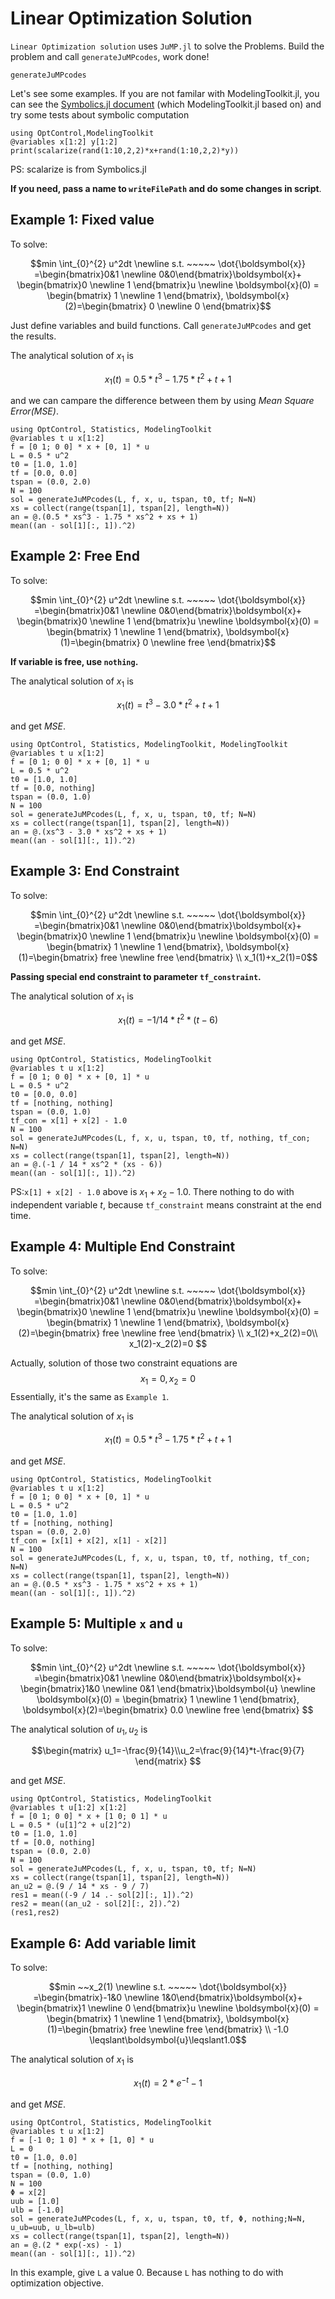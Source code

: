 # Linear Optimization Solution

`Linear Optimization solution` uses `JuMP.jl` to solve the Problems. Build the problem and call `generateJuMPcodes`, work done!

```@docs
generateJuMPcodes
```

Let's see some examples. If you are not familar with ModelingToolkit.jl, you can see the [Symbolics.jl  document](https://symbolics.juliasymbolics.org/dev/) (which ModelingToolkit.jl based on) and try some tests about symbolic computation

```@example
using OptControl,ModelingToolkit
@variables x[1:2] y[1:2]
print(scalarize(rand(1:10,2,2)*x+rand(1:10,2,2)*y))
```

PS: scalarize is from Symbolics.jl

**If you need, pass a name to  `writeFilePath`  and do some changes in script**.

## Example 1: Fixed value

To solve:

```math
min \int_{0}^{2} u^2dt \newline s.t. ~~~~~ \dot{\boldsymbol{x}} =\begin{bmatrix}0&1 \newline 0&0\end{bmatrix}\boldsymbol{x}+ \begin{bmatrix}0 \newline 1 \end{bmatrix}u \newline \boldsymbol{x}(0) = \begin{bmatrix} 1 \newline 1 \end{bmatrix}, \boldsymbol{x}(2)=\begin{bmatrix} 0 \newline 0 \end{bmatrix}
```

Just define variables and build functions. Call `generateJuMPcodes` and get the results.

The analytical solution of $x_1$ is

$$x_1(t) = 0.5*t^3-1.75*t^2+t+1$$

and we can campare the difference between them by using *Mean Square Error(MSE)*.

```@example
using OptControl, Statistics, ModelingToolkit
@variables t u x[1:2]
f = [0 1; 0 0] * x + [0, 1] * u
L = 0.5 * u^2
t0 = [1.0, 1.0]
tf = [0.0, 0.0]
tspan = (0.0, 2.0)
N = 100
sol = generateJuMPcodes(L, f, x, u, tspan, t0, tf; N=N)
xs = collect(range(tspan[1], tspan[2], length=N))
an = @.(0.5 * xs^3 - 1.75 * xs^2 + xs + 1)
mean((an - sol[1][:, 1]).^2)
```

## Example 2: Free End

To solve:

```math
min \int_{0}^{2} u^2dt \newline s.t. ~~~~~ \dot{\boldsymbol{x}} =\begin{bmatrix}0&1 \newline 0&0\end{bmatrix}\boldsymbol{x}+ \begin{bmatrix}0 \newline 1 \end{bmatrix}u \newline \boldsymbol{x}(0) = \begin{bmatrix} 1 \newline 1 \end{bmatrix}, \boldsymbol{x}(1)=\begin{bmatrix} 0 \newline free \end{bmatrix}
```

**If variable is free, use `nothing`.**

The analytical solution of $x_1$ is

$$x_1(t) = t^3-3.0*t^2+t+1$$

and get *MSE*.

```@example
using OptControl, Statistics, ModelingToolkit, ModelingToolkit
@variables t u x[1:2]
f = [0 1; 0 0] * x + [0, 1] * u
L = 0.5 * u^2
t0 = [1.0, 1.0]
tf = [0.0, nothing]
tspan = (0.0, 1.0)
N = 100
sol = generateJuMPcodes(L, f, x, u, tspan, t0, tf; N=N)
xs = collect(range(tspan[1], tspan[2], length=N))
an = @.(xs^3 - 3.0 * xs^2 + xs + 1)
mean((an - sol[1][:, 1]).^2)
```

## Example 3: End Constraint

To solve:

```math
min \int_{0}^{2} u^2dt \newline s.t. ~~~~~ \dot{\boldsymbol{x}} =\begin{bmatrix}0&1 \newline 0&0\end{bmatrix}\boldsymbol{x}+ \begin{bmatrix}0 \newline 1 \end{bmatrix}u \newline \boldsymbol{x}(0) = \begin{bmatrix} 1 \newline 1 \end{bmatrix}, \boldsymbol{x}(1)=\begin{bmatrix} free \newline free \end{bmatrix} \\ x_1(1)+x_2(1)=0
```

**Passing special end constraint to parameter `tf_constraint`.**

The analytical solution of $x_1$ is

$$x_1(t) = -1/14*t^2*(t - 6)$$

and get *MSE*.

```@example
using OptControl, Statistics, ModelingToolkit
@variables t u x[1:2]
f = [0 1; 0 0] * x + [0, 1] * u
L = 0.5 * u^2
t0 = [0.0, 0.0]
tf = [nothing, nothing]
tspan = (0.0, 1.0)
tf_con = x[1] + x[2] - 1.0
N = 100
sol = generateJuMPcodes(L, f, x, u, tspan, t0, tf, nothing, tf_con; N=N)
xs = collect(range(tspan[1], tspan[2], length=N))
an = @.(-1 / 14 * xs^2 * (xs - 6))
mean((an - sol[1][:, 1]).^2)
```

PS:`x[1] + x[2] - 1.0` above is $x_1+x_2-1.0$. There nothing to do with independent variable $t$, because `tf_constraint` means constraint at the end time.

## Example 4: Multiple End Constraint

To solve:

```math
min \int_{0}^{2} u^2dt \newline s.t. ~~~~~ \dot{\boldsymbol{x}} =\begin{bmatrix}0&1 \newline 0&0\end{bmatrix}\boldsymbol{x}+ \begin{bmatrix}0 \newline 1 \end{bmatrix}u \newline \boldsymbol{x}(0) = \begin{bmatrix} 1 \newline 1 \end{bmatrix}, \boldsymbol{x}(2)=\begin{bmatrix} free \newline free \end{bmatrix} \\ x_1(2)+x_2(2)=0\\ x_1(2)-x_2(2)=0

```

Actually, solution of those two constraint equations are $$x_1=0,x_2=0$$Essentially, it's the same as `Example 1`.

The analytical solution of $x_1$ is

$$x_1(t) = 0.5*t^3-1.75*t^2+t+1$$

and get *MSE*.

```@example
using OptControl, Statistics, ModelingToolkit
@variables t u x[1:2]
f = [0 1; 0 0] * x + [0, 1] * u
L = 0.5 * u^2
t0 = [1.0, 1.0]
tf = [nothing, nothing]
tspan = (0.0, 2.0)
tf_con = [x[1] + x[2], x[1] - x[2]]
N = 100
sol = generateJuMPcodes(L, f, x, u, tspan, t0, tf, nothing, tf_con; N=N)
xs = collect(range(tspan[1], tspan[2], length=N))
an = @.(0.5 * xs^3 - 1.75 * xs^2 + xs + 1)
mean((an - sol[1][:, 1]).^2)
```

## Example 5: Multiple `x` and `u`

To solve:

```math
min \int_{0}^{2} u^2dt \newline s.t. ~~~~~ \dot{\boldsymbol{x}} =\begin{bmatrix}0&1 \newline 0&0\end{bmatrix}\boldsymbol{x}+ \begin{bmatrix}1&0 \newline 0&1 \end{bmatrix}\boldsymbol{u} \newline \boldsymbol{x}(0) = \begin{bmatrix} 1 \newline 1 \end{bmatrix}, \boldsymbol{x}(2)=\begin{bmatrix} 0.0 \newline free \end{bmatrix}

```

The analytical solution of $u_1,u_2$ is

```math
\begin{matrix}
u_1=-\frac{9}{14}\\u_2=\frac{9}{14}*t-\frac{9}{7}
\end{matrix}

```

and get *MSE*.

```@example
using OptControl, Statistics, ModelingToolkit
@variables t u[1:2] x[1:2]
f = [0 1; 0 0] * x + [1 0; 0 1] * u
L = 0.5 * (u[1]^2 + u[2]^2)
t0 = [1.0, 1.0]
tf = [0.0, nothing]
tspan = (0.0, 2.0)
N = 100
sol = generateJuMPcodes(L, f, x, u, tspan, t0, tf; N=N)
xs = collect(range(tspan[1], tspan[2], length=N))
an_u2 = @.(9 / 14 * xs - 9 / 7)
res1 = mean((-9 / 14 .- sol[2][:, 1]).^2)
res2 = mean((an_u2 - sol[2][:, 2]).^2)
(res1,res2)
```

## Example 6: Add variable limit

To solve:

```math
min ~~x_2(1) \newline s.t. ~~~~~ \dot{\boldsymbol{x}} =\begin{bmatrix}-1&0 \newline 1&0\end{bmatrix}\boldsymbol{x}+ \begin{bmatrix}1 \newline 0 \end{bmatrix}u \newline \boldsymbol{x}(0) = \begin{bmatrix} 1 \newline 1 \end{bmatrix}, \boldsymbol{x}(1)=\begin{bmatrix} free \newline free \end{bmatrix} \\ -1.0
\leqslant\boldsymbol{u}\leqslant1.0
```

The analytical solution of $x_1$ is

```math
x_1(t) = 2*e^{-t} - 1
```

and get *MSE*.

```@example
using OptControl, Statistics, ModelingToolkit
@variables t u x[1:2]
f = [-1 0; 1 0] * x + [1, 0] * u
L = 0
t0 = [1.0, 0.0]
tf = [nothing, nothing]
tspan = (0.0, 1.0)
N = 100
Φ = x[2]
uub = [1.0]
ulb = [-1.0]
sol = generateJuMPcodes(L, f, x, u, tspan, t0, tf, Φ, nothing;N=N, u_ub=uub, u_lb=ulb)
xs = collect(range(tspan[1], tspan[2], length=N))
an = @.(2 * exp(-xs) - 1)
mean((an - sol[1][:, 1]).^2)
```

In this example, give `L` a value 0. Because `L` has nothing to do with optimization objective.  
